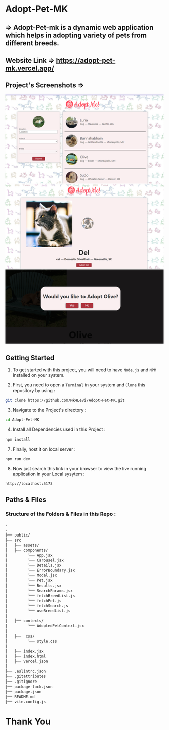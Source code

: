# Adopt-Pet-MK

## => Adopt-Pet-mk is a dynamic web application which helps in adopting variety of pets from different breeds.

## Website Link => https://adopt-pet-mk.vercel.app/

## Project's Screenshots =>

![image](./src/assets/ss1.png)
![image](./src/assets/ss2.png)
![image](./src/assets/ss3.png)

<h2>Getting Started</h2>

1. To get started with this project, you will need to have `Node.js` and `NPM` installed on your system.

2. First, you need to open a `Terminal` in your system and `Clone` this repository by using :

```bash
git clone https://github.com/Mk4Levi/Adopt-Pet-MK.git
```

3. Navigate to the Project's directory :

```bash
cd Adopt-Pet-MK
```

4. Install all Dependencies used in this Project :

```bash
npm install
```

7. Finally, host it on local server :

```bash
npm run dev
```

8. Now just search this link in your browser to view the live running application in your Local sysytem :

```bash
http://localhost:5173
```

<h2>Paths & Files</h2>

### Structure of the Folders & Files in this Repo :

```text
.
.
├── public/
├── src
│   ├── assets/
│   ├── components/
|         └── App.jsx
|         └── Carousel.jsx
|         └── Details.jsx
│         └── ErrorBoundary.jsx
│         └── Modal.jsx
│         └── Pet.jsx
|         └── Results.jsx
│         └── SearchParams.jsx
│         └── fetchBreedList.js
│         └── fetchPet.js
│         └── fetchSearch.js
│         └── useBreedList.js
│
│   ├── contexts/
|         └── AdoptedPetContext.jsx
│
│   ├──  css/
│         └── style.css
|
│   ├── index.jsx
|   ├── index.html
│   ├── vercel.json
│
├── .eslintrc.json
├── .gitattributes
├── .gitignore
├── package-lock.json
├── package.json
├── README.md
├── vite.config.js

```

# Thank You
